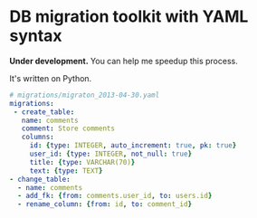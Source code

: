 DB migration toolkit with YAML syntax
===========

**Under development.** You can help me speedup this process.

It's written on Python.

```yaml
# migrations/migraton_2013-04-30.yaml
migrations:
 - create_table:
   name: comments
   comment: Store comments
   columns:
     id: {type: INTEGER, auto_increment: true, pk: true}
     user_id: {type: INTEGER, not_null: true}
     title: {type: VARCHAR(70)}
     text: {type: TEXT}
- change_table:
  - name: comments
  - add_fk: {from: comments.user_id, to: users.id}
  - rename_column: {from: id, to: comment_id}
```
